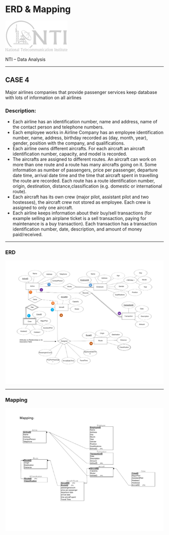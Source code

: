 # ERD & Mapping

![NTI](https://github.com/Ahmed-Hamdy-Hlil/Images/blob/main/logo-1.png)

NTI – Data Analysis

---

## CASE 4

Major airlines companies that provide passenger services keep database with lots of information on all airlines


### Description:

- Each airline has an identification number, name and address, name of the contact person and telephone numbers.
- Each employee works in Airline Company has an employee identification number, name, address, birthday recorded as (day, month, year), gender, position with the company, and qualifications.
- Each airline owns different aircrafts. For each aircraft an aircraft identification number, capacity, and model is recorded.
- The aircrafts are assigned to different routes. An aircraft can work on more than one route and a route has many aircrafts going on it. Some information as number of passengers, price per passenger, departure date time, arrival date time and the time that aircraft spent in travelling the route are recorded.
Each route has a route identification number, origin, destination, distance,classification (e.g. domestic or international route).
- Each aircraft has its own crew (major pilot, assistant pilot and two hostesses), the aircraft crew not stored as employee. Each crew is assigned to only one aircraft.
- Each airline keeps information about their buy/sell transactions (for example selling an airplane ticket is a sell transaction, paying for maintenance is a buy transaction). Each transaction has a transaction identification number, date, description, and amount of money paid/received.


---
### ERD

![ERD](https://github.com/Ahmed-Hamdy-Hlil/Images/blob/main/Problem%204_3.png)

---
### Mapping

![Mapping](https://github.com/Ahmed-Hamdy-Hlil/Images/blob/main/Problem%204_4.png)
